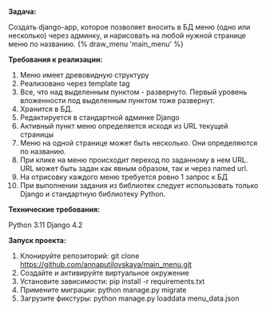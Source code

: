 **Задача:**

Создать django-app, которое позволяет вносить в БД меню (одно или несколько) через админку, и нарисовать на любой нужной странице меню по названию.
 {% draw_menu 'main_menu' %}

 **Требования к реализации:**
 
1)  Меню имеет древовидную структуру
2)  Реализовано через template tag
3)  Все, что над выделенным пунктом - развернуто. Первый уровень вложенности под выделенным пунктом тоже развернут.
4)  Хранится в БД.
5)  Редактируется в стандартной админке Django
6)  Активный пункт меню определяется исходя из URL текущей страницы
7)  Меню на одной странице может быть несколько. Они определяются по названию.
8)  При клике на меню происходит переход по заданному в нем URL. URL может быть задан как явным образом, так и через named url.
9)  На отрисовку каждого меню требуется ровно 1 запрос к БД
10) При выполнении задания из библиотек следует использовать только Django и стандартную библиотеку Python.

 **Технические требования:**
 
 Python 3.11
 Django 4.2

**Запуск проекта:**

1) Клонируйте репозиторий: git clone https://github.com/annaputilovskaya/main_menu.git
2) Создайте и активируйте виртуальное окружение
3) Установите зависимости: pip install -r requirements.txt
4) Примените миграции: python manage.py migrate
5) Загрузите фикстуры: python manage.py loaddata menu_data.json
